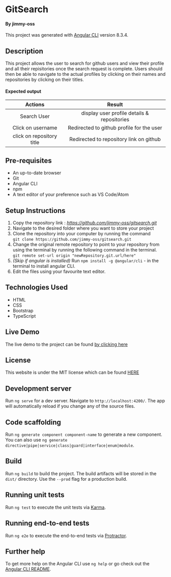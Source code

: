 # GitSearch
#### By jimmy-oss
This project was generated with [Angular CLI](https://github.com/angular/angular-cli) version 8.3.4.

## Description
This project allows the user to search for github users and view their profile and all their repisitories once the search request is complete. Users should then be able to navigate to the actual profiles by clicking on their names and repositories by clicking on their titles.

#### Expected output
| Actions  | Result        |
| :-------------: |:--------------:|
| Search User      | display user profile details & repositories |
| Click on username      | Redirected to github profile for the user      |
| click on repository title | Redirected to repository link on github      |

## Pre-requisites
* An up-to-date browser
* Git
* Angular CLI
* npm
* A text editor of your preference such as VS Code/Atom

## Setup Instructions
1. Copy the repository link : *https://github.com/jimmy-oss/gitsearch.git*
2. Navigate to the desired folder where you want to store your project
3. Clone the repository into your computer by running the command  
`git clone https://github.com/jimmy-oss/gitsearch.git`
4. Change the original remote repository to point to your repository from using the terminal by running the following command in the terminal.  
`git remote set-url origin "newRepository.git.url/here"` 
5. *(Skip if angular is installed)*  Run `npm install -g @angular/cli` - in the terminal to install angular CLI. 
6. Edit the files using your favourite text editor.

## Technologies Used
* HTML
* CSS
* Bootstrap
* TypeScript

## Live Demo

The live demo to the project can be found [by clicking here](https://jimmy-oss.gitsearch.com)

## License

This website is under the MIT license which can be found [HERE](LICENSE)
  
## Development server

Run `ng serve` for a dev server. Navigate to `http://localhost:4200/`. The app will automatically reload if you change any of the source files.

## Code scaffolding

Run `ng generate component component-name` to generate a new component. You can also use `ng generate directive|pipe|service|class|guard|interface|enum|module`.

## Build

Run `ng build` to build the project. The build artifacts will be stored in the `dist/` directory. Use the `--prod` flag for a production build.

## Running unit tests

Run `ng test` to execute the unit tests via [Karma](https://karma-runner.github.io).

## Running end-to-end tests

Run `ng e2e` to execute the end-to-end tests via [Protractor](http://www.protractortest.org/).

## Further help

To get more help on the Angular CLI use `ng help` or go check out the [Angular CLI README](https://github.com/angular/angular-cli/blob/master/README.md).

